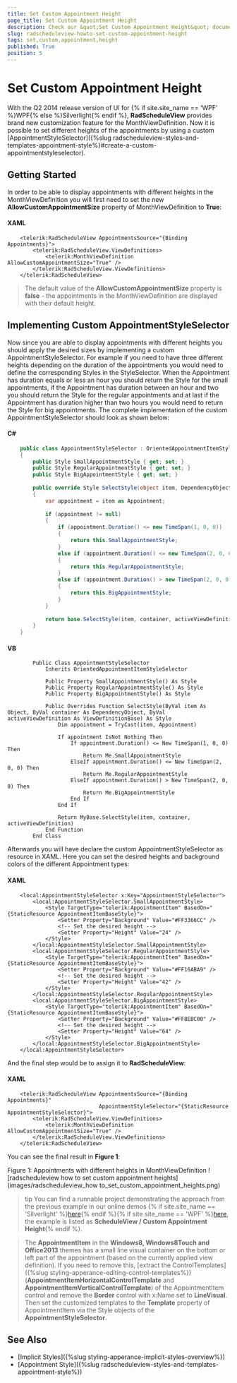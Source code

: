 ```yaml
---
title: Set Custom Appointment Height
page_title: Set Custom Appointment Height
description: Check our &quot;Set Custom Appointment Height&quot; documentation article for the RadScheduleView {{ site.framework_name }} control.
slug: radscheduleview-howto-set-custom-appointment-height
tags: set,custom,appointment,height
published: True
position: 5
---
```


# Set Custom Appointment Height


With the Q2 2014 release version of UI for {% if site.site_name == 'WPF' %}WPF{% else %}Silverlight{% endif %}, __RadScheduleView__ provides brand new customization feature for the MonthViewDefinition. Now it is possible to set different heights of the appointments by using a custom [AppointmentStyleSelector]({%slug radscheduleview-styles-and-templates-appointment-style%}#create-a-custom-appointmentstyleselector).      

## Getting Started

In order to be able to display appointments with different heights in the MonthViewDefinition you will first need to set the new __AllowCustomAppointmentSize__ property of MonthViewDefinition to __True__:

#### __XAML__

```XAML
	<telerik:RadScheduleView AppointmentsSource="{Binding Appointments}">
	    <telerik:RadScheduleView.ViewDefinitions>
	        <telerik:MonthViewDefinition AllowCustomAppointmentSize="True" />
	    </telerik:RadScheduleView.ViewDefinitions>
	</telerik:RadScheduleView>
```

>The default value of the __AllowCustomAppointmentSize__ property is __false__ - the appointments in the MonthViewDefinition are displayed with their default height.

## Implementing Custom AppointmentStyleSelector

Now since you are able to display appointments with different heights you should apply the desired sizes by implementing a custom AppointmentStyleSelector. For example if you need to have three different heights depending on the duration of the appointments you would need to define the corresponding Styles in the StyleSelector. When the Appointment has duration equals or less an hour you should return the Style for the small appointments, if the Appointment has duration between an hour and two you should return the Style for the regular appointments and at last if the Appointment has duration higher than two hours you would need to return the Style for big appointments. The complete implementation of the custom AppointmentStyleSelector should look as shown below:
        
#### __C#__

```C#
	public class AppointmentStyleSelector : OrientedAppointmentItemStyleSelector
	{
	    public Style SmallAppointmentStyle { get; set; }
	    public Style RegularAppointmentStyle { get; set; }
	    public Style BigAppointmentStyle { get; set; }
	
	    public override Style SelectStyle(object item, DependencyObject container, ViewDefinitionBase activeViewDefinition)
	    {
	        var appointment = item as Appointment;
	
	        if (appointment != null)
	        {
	            if (appointment.Duration() <= new TimeSpan(1, 0, 0))
	            {
	                return this.SmallAppointmentStyle;
	            }
	            else if (appointment.Duration() <= new TimeSpan(2, 0, 0))
	            {
	                return this.RegularAppointmentStyle;
	            }
	            else if (appointment.Duration() > new TimeSpan(2, 0, 0))
	            {
	                return this.BigAppointmentStyle;
	            }
	        }
	
	        return base.SelectStyle(item, container, activeViewDefinition);
	    }
	}
```

#### __VB__

```VB
	    Public Class AppointmentStyleSelector
	        Inherits OrientedAppointmentItemStyleSelector
	
	        Public Property SmallAppointmentStyle() As Style
	        Public Property RegularAppointmentStyle() As Style
	        Public Property BigAppointmentStyle() As Style
	
	        Public Overrides Function SelectStyle(ByVal item As Object, ByVal container As DependencyObject, ByVal activeViewDefinition As ViewDefinitionBase) As Style
	            Dim appointment = TryCast(item, Appointment)
	
	            If appointment IsNot Nothing Then
	                If appointment.Duration() <= New TimeSpan(1, 0, 0) Then
	                    Return Me.SmallAppointmentStyle
	                ElseIf appointment.Duration() <= New TimeSpan(2, 0, 0) Then
	                    Return Me.RegularAppointmentStyle
	                ElseIf appointment.Duration() > New TimeSpan(2, 0, 0) Then
	                    Return Me.BigAppointmentStyle
	                End If
	            End If
	
	            Return MyBase.SelectStyle(item, container, activeViewDefinition)
	        End Function
	    End Class
```

Afterwards you will have declare the custom AppointmentStyleSelector as resource in XAML. Here you can set the desired heights and background colors of the different Appointment types:        

#### __XAML__

```XAML
	<local:AppointmentStyleSelector x:Key="AppointmentStyleSelector">
	    <local:AppointmentStyleSelector.SmallAppointmentStyle>
	        <Style TargetType="telerik:AppointmentItem" BasedOn="{StaticResource AppointmentItemBaseStyle}">
	            <Setter Property="Background" Value="#FF3366CC" />
	            <!-- Set the desired height -->
	            <Setter Property="Height" Value="24" />
	        </Style>
	    </local:AppointmentStyleSelector.SmallAppointmentStyle>
	    <local:AppointmentStyleSelector.RegularAppointmentStyle>
	        <Style TargetType="telerik:AppointmentItem" BasedOn="{StaticResource AppointmentItemBaseStyle}">
	            <Setter Property="Background" Value="#FF16ABA9" />
	            <!-- Set the desired height -->
	            <Setter Property="Height" Value="42" />
	        </Style>
	    </local:AppointmentStyleSelector.RegularAppointmentStyle>
	    <local:AppointmentStyleSelector.BigAppointmentStyle>
	        <Style TargetType="telerik:AppointmentItem" BasedOn="{StaticResource AppointmentItemBaseStyle}">
	            <Setter Property="Background" Value="#FF8EBC00" />
	            <!-- Set the desired height -->
	            <Setter Property="Height" Value="64" />
	        </Style>
	    </local:AppointmentStyleSelector.BigAppointmentStyle>
	</local:AppointmentStyleSelector>
```

And the final step would be to assign it to __RadScheduleView__:       

#### __XAML__

```XAML
	<telerik:RadScheduleView AppointmentsSource="{Binding Appointments}"
	                         AppointmentStyleSelector="{StaticResource AppointmentStyleSelector}">
	    <telerik:RadScheduleView.ViewDefinitions>
	        <telerik:MonthViewDefinition AllowCustomAppointmentSize="True" />
	    </telerik:RadScheduleView.ViewDefinitions>
	</telerik:RadScheduleView>
```

You can see the final result in __Figure 1__:

Figure 1: Appointments with different heights in MonthViewDefinition
![radscheduleview how to set custom appointment heights](images/radscheduleview_how to_set_custom_appointment_heights.png)

>tip You can find a runnable project demonstrating the approach from the previous example in our online demos {% if site.site_name == 'Silverlight' %}[here](https://demos.telerik.com/silverlight/#ScheduleView/CustomStyles/CustomAppointmentHeight){% endif %}{% if site.site_name == 'WPF' %}[here](https://demos.telerik.com/wpf), the example is listed as __ScheduleView / Custom Appointment Height__{% endif %}.          

> The __AppointmentItem__ in the __Windows8, Windows8Touch and Office2013__ themes has a small line visual container on the bottom or left part of the appointment (based on the currently applied view definition). If you need to remove this, [extract the ControlTemplates]({%slug styling-apperance-editing-control-templates%}) (__AppointmentItemHorizontalControlTemplate__ and __AppointmentItemVerticalControlTemplate__) of the AppointmentItem control and remove the __Border__ control with x:Name set to __LineVisual__. Then set the customized templates to the __Template__ property of AppointmentItem via the Style objects of the __AppointmentStyleSelector__.

## See Also  
 * [Implicit Styles]({%slug styling-apperance-implicit-styles-overview%})
 * [Appointment Style]({%slug radscheduleview-styles-and-templates-appointment-style%})